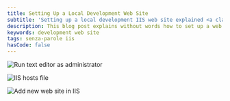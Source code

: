 ```yaml
---
title: Setting Up a Local Development Web Site
subtitle: 'Setting up a local development IIS web site explained <a class="senza-parole" href="/tags/senza-parole">without words</a>'
description: This blog post explains without words how to set up a web site on a local IIS. The web site can than be used for development purposes.
keywords: development web site
tags: senza-parole iis
hasCode: false
---
```

![Run text editor as administrator](https://dl.dropboxusercontent.com/u/110510589/how-to-set-up-a-local-dev-web-site/Run_text_editor_as_administrator.png)

![IIS hosts file](https://dl.dropboxusercontent.com/u/110510589/how-to-set-up-a-local-dev-web-site/IIS_hosts_file.png)

![Add new web site in IIS](https://dl.dropboxusercontent.com/u/110510589/how-to-set-up-a-local-dev-web-site/Add_new_web_site_in_IIS.png)